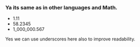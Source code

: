 ### Ya its same as in other languages and Math.
- 1.11
- 58.2345
- 1_000_000.567

Yes we can use underscores here also to improve readability.
